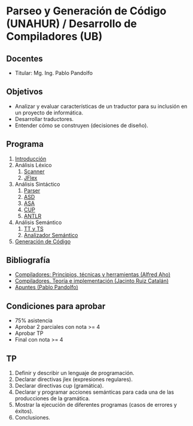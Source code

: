 # Parseo y Generación de Código (UNAHUR) / Desarrollo de Compiladores (UB)

## Docentes

* Titular: Mg. Ing. Pablo Pandolfo

## Objetivos

* Analizar y evaluar características de un traductor para su inclusión en un proyecto de informática.
* Desarrollar traductores.
* Entender cómo se construyen (decisiones de diseño).

## Programa

1. [Introducción](doc/intro.md)
1. Análisis Léxico
    1. [Scanner](doc/scanner.md)
    1. [JFlex](doc/jflex.md)
1. Análisis Sintáctico
    1. [Parser](doc/parser.md)
    1. [ASD](doc/ASD.md)
    1. [ASA](doc/ASA.md)
    1. [CUP](doc/cup.md)
    1. [ANTLR](doc/antlr.md)
1. Análisis Semántico
    1. [TT y TS](doc/tablas.md)
    1. [Analizador Semántico](doc/semantico.md)
1. [Generación de Código](doc/generacion.md)

## Bibliografía

* [Compiladores: Principios, técnicas y herramientas (Alfred Aho)](biblio/)
* [Compiladores. Teoría e implementación (Jacinto Ruiz Catalán)](biblio/)
* [Apuntes (Pablo Pandolfo)](doc/)

## Condiciones para aprobar

* 75% asistencia
* Aprobar 2 parciales con nota >= 4
* Aprobar TP
* Final con nota >= 4

## TP

1. Definir y describir un lenguaje de programación.
1. Declarar directivas jlex (expresiones regulares).
1. Declarar directivas cup (gramática).
1. Declarar y programar acciones semánticas para cada una de las producciones de la gramática.
1. Mostrar la ejecución de diferentes programas (casos de errores y éxitos).
1. Conclusiones.
